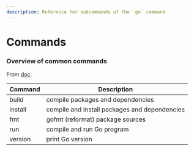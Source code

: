 ```yaml
---
description: Reference for subcommands of the `go` command
---
```

# Commands


### Overview of common commands

From [doc](https://golang.org/cmd/go/).

| Command | Description                                   |
| ------- | --------------------------------------------- |
| build   | compile packages and dependencies             |
| install | compile and install packages and dependencies |
| fmt     | gofmt (reformat) package sources              |
| run     | compile and run Go program                    |
| version | print Go version                              |
